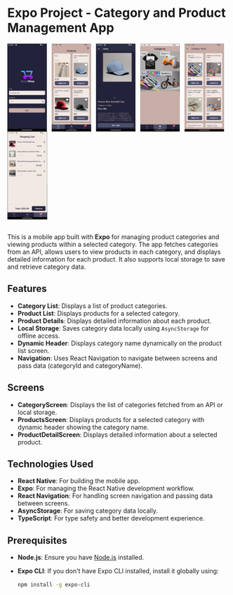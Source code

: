 # Expo Project - Category and Product Management App

<div style="display: flex; justify-content: space-between; flex-wrap: wrap;">
  <img src="./assets/screenshots/Login.jpg" alt="Login" style="height: 200px; margin-right: 10px;">
  <img src="./assets/screenshots/Home.jpg" alt="Home" style="height: 200px; margin-right: 10px;">
  <img src="./assets/screenshots/Product_Detail.jpg" alt="Product Detail" style="height: 200px; margin-right: 10px;">
  <img src="./assets/screenshots/Categories.jpg" alt="Categories" style="height: 200px; margin-right: 10px;">
  <img src="./assets/screenshots/Category_Product.jpg" alt="Category Product" style="height: 200px; margin-right: 10px;">
  <img src="./assets/screenshots/Cart.jpg" alt="Cart" style="height: 200px;">
</div>
<br/>

This is a mobile app built with **Expo** for managing product categories and viewing products within a selected category. The app fetches categories from an API, allows users to view products in each category, and displays detailed information for each product. It also supports local storage to save and retrieve category data.

## Features

- **Category List**: Displays a list of product categories.
- **Product List**: Displays products for a selected category.
- **Product Details**: Displays detailed information about each product.
- **Local Storage**: Saves category data locally using `AsyncStorage` for offline access.
- **Dynamic Header**: Displays category name dynamically on the product list screen.
- **Navigation**: Uses React Navigation to navigate between screens and pass data (categoryId and categoryName).

## Screens

- **CategoryScreen**: Displays the list of categories fetched from an API or local storage.
- **ProductsScreen**: Displays products for a selected category with dynamic header showing the category name.
- **ProductDetailScreen**: Displays detailed information about a selected product.

## Technologies Used

- **React Native**: For building the mobile app.
- **Expo**: For managing the React Native development workflow.
- **React Navigation**: For handling screen navigation and passing data between screens.
- **AsyncStorage**: For saving category data locally.
- **TypeScript**: For type safety and better development experience.

## Prerequisites

- **Node.js**: Ensure you have [Node.js](https://nodejs.org/) installed.
- **Expo CLI**: If you don't have Expo CLI installed, install it globally using:

  ```bash
  npm install -g expo-cli
  ```
